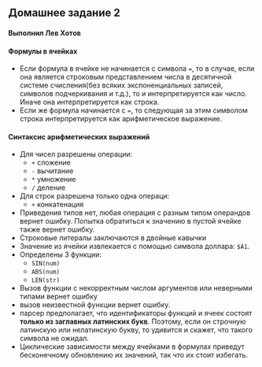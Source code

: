 ## Домашнее задание 2
#### Выполнил Лев Хотов

#### Формулы в ячейках

* Если формула в ячейке не начинается с символа `=`, то в
случае, если она является строковым представлением числа
в десятичной системе счисления(без всяких экспоненциальных
записей, символов подчеркивания и т.д.), то и интерпретируется
как число. Иначе она интерпретируется как строка.
* Если же формула начинается с `=`, то следующая за
этим символом строка интерпретируется как арифметическое
выражение.

#### Синтаксис арифметических выражений
* Для чисел разрешены операции:
    * `+` сложение
    * `-` вычитание
    * `*` умножение
    * `/` деление
* Для строк разрешена только одна операци:
    * `+` конкатенация
* Приведения типов нет, любая операция с разным типом операндов
вернет ошибку. Попытка обратиться к значению в пустой ячейке
также вернет ошибку.
* Строковые литералы заключаются в двойные кавычки
* Значение из ячейки извлекается с помощью символа доллара: `$A1`.
* Определены 3 функции:
    * `SIN(num)`
    * `ABS(num)`
    * `LEN(str)`
* Вызов функции с некорректным числом аргументов или неверными
 типами вернет ошибку
* вызов неизвестной функции вернет ошибку.
* парсер предполагает, что идентификаторы функций и ячеек состоят
**только из заглавных латинских букв**. Поэтому, если он строчную латинскую
или нелатинскую букву, то удивится и скажет, что такого символа не ожидал.
* Циклические зависимости между ячейками в формулах приведут
бесконечному обновлению их значений, так что их стоит избегать.